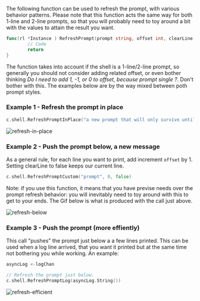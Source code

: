 
The following function can be used to refresh the prompt, with various behavior patterns.
Please note that this function acts the same way for both 1-line and 2-line prompts, so that
you will probably need to toy around a bit with the values to attain the result you want.

```go
func(rl *Instance ) RefreshPrompt(prompt string, offset int, clearLine bool) (err error) {
        // Code
        return
}

```
The function takes into account if the shell is a 1-line/2-line prompt, so generally you should not 
consider adding related offset, or even bother thinking *Do I need to add 1, -1, or 0 to offset, 
because prompt single ?*. Don't bother with this. The examples below are by the way mixed between poth prompt styles.

### Example 1 - Refresh the prompt in place 

```go
c.shell.RefreshPromptInPlace("a new prompt that will only survive until the next readline loop")
```

![refresh-in-place](../assets/refresh-in-place.gif)


### Example 2 - Push the prompt below, a new message

As a general rule, for each line you want to print, add increment `offset` by 1. 
Setting clearLine to false keeps our current line.
```go
c.shell.RefreshPromptCustom("prompt", 0, false)
```

Note: if you use this function, it means that you have previse needs over the prompt 
refresh behavior: you will inevitably need to toy around with this to get to your ends.
The Gif below is what is produced with the call just above.

![refresh-below](../assets/simple-refresh.gif)


### Example 3 - Push the prompt (more effiently)

This call "pushes" the prompt just below a a few lines printed. This can be used when a log line 
arrived, that you want it printed but at the same time not bothering you while working. An example:

```go
asyncLog <-logChan

// Refresh the prompt just below.
c.shell.RefreshPromptLog(asyncLog.String())
```

![refresh-efficient](../assets/refresh-prompt-log.gif)

